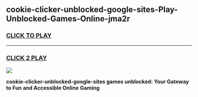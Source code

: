 
## cookie-clicker-unblocked-google-sites-Play-Unblocked-Games-Online-jma2r
<h3>
<a href="https://premium76.site?title=cookie-clicker-unblocked-google-sites&ref=25A">CLICK TO PLAY</a></h3>
<hr>

<h3>
<a href="https://premium76.site?title=cookie-clicker-unblocked-google-sites&ref=25A">CLICK 2 PLAY</a>
  
</h3>

<a href="https://premium76.site?title=cookie-clicker-unblocked-google-sites&ref=25A"><img src="https://clearcache.store/games.png"></a>


**cookie-clicker-unblocked-google-sites games unblocked: Your Gateway to Fun and Accessible Online Gaming**
